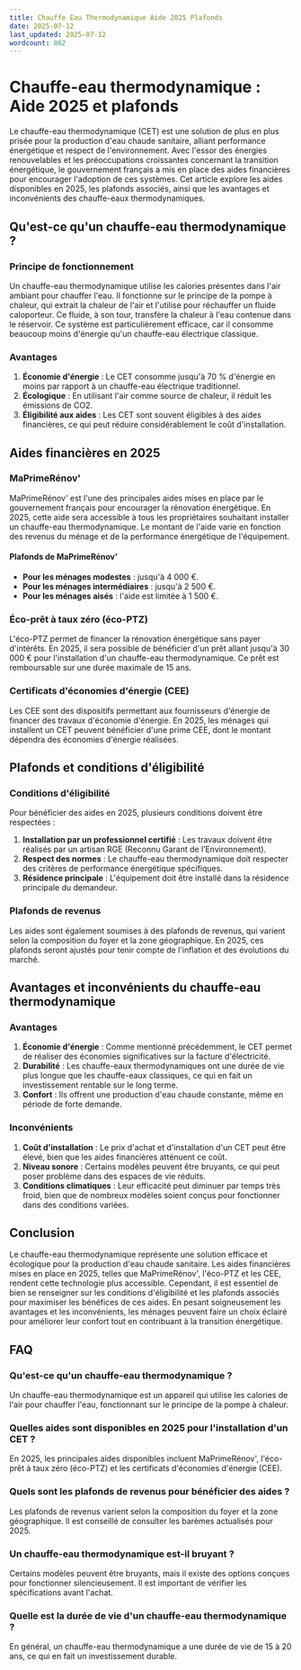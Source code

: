 ```yaml
---
title: Chauffe Eau Thermodynamique Aide 2025 Plafonds
date: 2025-07-12
last_updated: 2025-07-12
wordcount: 862
---
```


# Chauffe-eau thermodynamique : Aide 2025 et plafonds

Le chauffe-eau thermodynamique (CET) est une solution de plus en plus prisée pour la production d'eau chaude sanitaire, alliant performance énergétique et respect de l'environnement. Avec l'essor des énergies renouvelables et les préoccupations croissantes concernant la transition énergétique, le gouvernement français a mis en place des aides financières pour encourager l'adoption de ces systèmes. Cet article explore les aides disponibles en 2025, les plafonds associés, ainsi que les avantages et inconvénients des chauffe-eaux thermodynamiques.

## Qu'est-ce qu'un chauffe-eau thermodynamique ?

### Principe de fonctionnement

Un chauffe-eau thermodynamique utilise les calories présentes dans l'air ambiant pour chauffer l'eau. Il fonctionne sur le principe de la pompe à chaleur, qui extrait la chaleur de l'air et l'utilise pour réchauffer un fluide caloporteur. Ce fluide, à son tour, transfère la chaleur à l'eau contenue dans le réservoir. Ce système est particulièrement efficace, car il consomme beaucoup moins d'énergie qu'un chauffe-eau électrique classique.

### Avantages

1. **Économie d'énergie** : Le CET consomme jusqu'à 70 % d'énergie en moins par rapport à un chauffe-eau électrique traditionnel.
2. **Écologique** : En utilisant l'air comme source de chaleur, il réduit les émissions de CO2.
3. **Éligibilité aux aides** : Les CET sont souvent éligibles à des aides financières, ce qui peut réduire considérablement le coût d'installation.

## Aides financières en 2025

### MaPrimeRénov'

MaPrimeRénov' est l'une des principales aides mises en place par le gouvernement français pour encourager la rénovation énergétique. En 2025, cette aide sera accessible à tous les propriétaires souhaitant installer un chauffe-eau thermodynamique. Le montant de l'aide varie en fonction des revenus du ménage et de la performance énergétique de l'équipement.

#### Plafonds de MaPrimeRénov'

- **Pour les ménages modestes** : jusqu'à 4 000 €.
- **Pour les ménages intermédiaires** : jusqu'à 2 500 €.
- **Pour les ménages aisés** : l'aide est limitée à 1 500 €.

### Éco-prêt à taux zéro (éco-PTZ)

L'éco-PTZ permet de financer la rénovation énergétique sans payer d'intérêts. En 2025, il sera possible de bénéficier d'un prêt allant jusqu'à 30 000 € pour l'installation d'un chauffe-eau thermodynamique. Ce prêt est remboursable sur une durée maximale de 15 ans.

### Certificats d'économies d'énergie (CEE)

Les CEE sont des dispositifs permettant aux fournisseurs d'énergie de financer des travaux d'économie d'énergie. En 2025, les ménages qui installent un CET peuvent bénéficier d'une prime CEE, dont le montant dépendra des économies d'énergie réalisées.

## Plafonds et conditions d'éligibilité

### Conditions d'éligibilité

Pour bénéficier des aides en 2025, plusieurs conditions doivent être respectées :

1. **Installation par un professionnel certifié** : Les travaux doivent être réalisés par un artisan RGE (Reconnu Garant de l’Environnement).
2. **Respect des normes** : Le chauffe-eau thermodynamique doit respecter des critères de performance énergétique spécifiques.
3. **Résidence principale** : L'équipement doit être installé dans la résidence principale du demandeur.

### Plafonds de revenus

Les aides sont également soumises à des plafonds de revenus, qui varient selon la composition du foyer et la zone géographique. En 2025, ces plafonds seront ajustés pour tenir compte de l'inflation et des évolutions du marché.

## Avantages et inconvénients du chauffe-eau thermodynamique

### Avantages

1. **Économie d'énergie** : Comme mentionné précédemment, le CET permet de réaliser des économies significatives sur la facture d'électricité.
2. **Durabilité** : Les chauffe-eaux thermodynamiques ont une durée de vie plus longue que les chauffe-eaux classiques, ce qui en fait un investissement rentable sur le long terme.
3. **Confort** : Ils offrent une production d'eau chaude constante, même en période de forte demande.

### Inconvénients

1. **Coût d'installation** : Le prix d'achat et d'installation d'un CET peut être élevé, bien que les aides financières atténuent ce coût.
2. **Niveau sonore** : Certains modèles peuvent être bruyants, ce qui peut poser problème dans des espaces de vie réduits.
3. **Conditions climatiques** : Leur efficacité peut diminuer par temps très froid, bien que de nombreux modèles soient conçus pour fonctionner dans des conditions variées.

## Conclusion

Le chauffe-eau thermodynamique représente une solution efficace et écologique pour la production d'eau chaude sanitaire. Les aides financières mises en place en 2025, telles que MaPrimeRénov', l'éco-PTZ et les CEE, rendent cette technologie plus accessible. Cependant, il est essentiel de bien se renseigner sur les conditions d'éligibilité et les plafonds associés pour maximiser les bénéfices de ces aides. En pesant soigneusement les avantages et les inconvénients, les ménages peuvent faire un choix éclairé pour améliorer leur confort tout en contribuant à la transition énergétique.

## FAQ

### Qu'est-ce qu'un chauffe-eau thermodynamique ?

Un chauffe-eau thermodynamique est un appareil qui utilise les calories de l'air pour chauffer l'eau, fonctionnant sur le principe de la pompe à chaleur.

### Quelles aides sont disponibles en 2025 pour l'installation d'un CET ?

En 2025, les principales aides disponibles incluent MaPrimeRénov', l'éco-prêt à taux zéro (éco-PTZ) et les certificats d'économies d'énergie (CEE).

### Quels sont les plafonds de revenus pour bénéficier des aides ?

Les plafonds de revenus varient selon la composition du foyer et la zone géographique. Il est conseillé de consulter les barèmes actualisés pour 2025.

### Un chauffe-eau thermodynamique est-il bruyant ?

Certains modèles peuvent être bruyants, mais il existe des options conçues pour fonctionner silencieusement. Il est important de vérifier les spécifications avant l'achat.

### Quelle est la durée de vie d'un chauffe-eau thermodynamique ?

En général, un chauffe-eau thermodynamique a une durée de vie de 15 à 20 ans, ce qui en fait un investissement durable.